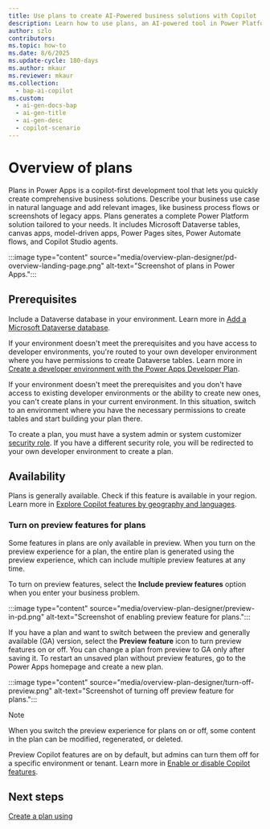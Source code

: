 ```yaml
---
title: Use plans to create AI-Powered business solutions with Copilot
description: Learn how to use plans, an AI-powered tool in Power Platform, to create comprehensive business solutions.
author: szlo
contributors:
ms.topic: how-to
ms.date: 8/6/2025
ms.update-cycle: 180-days
ms.author: mkaur
ms.reviewer: mkaur
ms.collection:
  - bap-ai-copilot
ms.custom:
  - ai-gen-docs-bap
  - ai-gen-title
  - ai-gen-desc
  - copilot-scenario
---
```


# Overview of plans

Plans in Power Apps is a copilot-first development tool that lets you quickly create comprehensive business solutions. Describe your business use case in natural language and add relevant images, like business process flows or screenshots of legacy apps. Plans generates a complete Power Platform solution tailored to your needs. It includes Microsoft Dataverse tables, canvas apps, model-driven apps, Power Pages sites, Power Automate flows, and Copilot Studio agents.

:::image type="content" source="media/overview-plan-designer/pd-overview-landing-page.png" alt-text="Screenshot of plans in Power Apps.":::

## Prerequisites

Include a Dataverse database in your environment. Learn more in [Add a Microsoft Dataverse database](/power-platform/admin/create-database).

If your environment doesn't meet the prerequisites and you have access to developer environments, you're routed to your own developer environment where you have permissions to create Dataverse tables. Learn more in [Create a developer environment with the Power Apps Developer Plan](/power-platform/developer/create-developer-environment).

If your environment doesn't meet the prerequisites and you don't have access to existing developer environments or the ability to create new ones, you can't create plans in your current environment. In this situation, switch to an environment where you have the necessary permissions to create tables and start building your plan there.

To create a plan, you must have a system admin or system customizer [security role](/power-platform/admin/security-roles-privileges). If you have a different security role, you will be redirected to your own developer environment to create a plan.

## Availability

Plans is generally available. Check if this feature is available in your region. Learn more in [Explore Copilot features by geography and languages](https://releaseplans.microsoft.com/availability-reports/?report=copilotfeaturereport).

### Turn on preview features for plans

Some features in plans are only available in preview. When you turn on the preview experience for a plan, the entire plan is generated using the preview experience, which can include multiple preview features at any time.

To turn on preview features, select the **Include preview features** option when you enter your business problem.

:::image type="content" source="media/overview-plan-designer/preview-in-pd.png" alt-text="Screenshot of enabling preview feature for plans.":::

If you have a plan and want to switch between the preview and generally available (GA) version, select the **Preview feature** icon to turn preview features on or off. You can change a plan from preview to GA only after saving it. To restart an unsaved plan without preview features, go to the Power Apps homepage and create a new plan.

:::image type="content" source="media/overview-plan-designer/turn-off-preview.png" alt-text="Screenshot of turning off preview feature for plans.":::

> [!NOTE]
> When you switch the preview experience for plans on or off, some content in the plan can be modified, regenerated, or deleted.


Preview Copilot features are on by default, but admins can turn them off for a specific environment or tenant. Learn more in [Enable or disable Copilot features](../canvas-apps/ai-overview.md#enable-or-disable-copilot-features).


## Next steps

[Create a plan using](create-plan.md)
